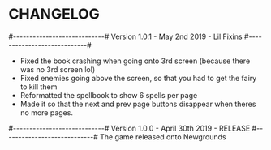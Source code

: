 # CHANGELOG

#----------------------------#
Version 1.0.1 - May 2nd 2019 - Lil Fixins
#----------------------------#
- Fixed the book crashing when going onto 3rd screen (because there was no 3rd screen lol)
- Fixed enemies going above the screen, so that you had to get the fairy to kill them
- Reformatted the spellbook to show 6 spells per page
- Made it so that the next and prev page buttons disappear when theres no more pages.


#----------------------------#
Version 1.0.0 - April 30th 2019 - RELEASE
#----------------------------#
	The game released onto Newgrounds